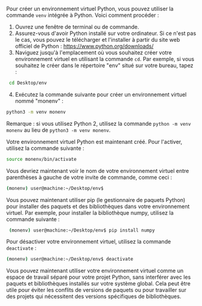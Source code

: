 Pour créer un environnement virtuel Python, vous pouvez utiliser la commande `venv` intégrée à Python. Voici comment procéder :

 1. Ouvrez une fenêtre de terminal ou de commande.
 2. Assurez-vous d'avoir Python installé sur votre ordinateur. Si ce n'est pas le cas, vous pouvez le télécharger et l'installer à partir du site web officiel de Python : https://www.python.org/downloads/
 3. Naviguez jusqu'à l'emplacement où vous souhaitez créer votre environnement virtuel en utilisant la commande `cd`. Par exemple, si vous souhaitez le créer dans le répertoire "env" situé sur votre bureau, tapez :
```sh
 cd Desktop/env
```
 4. Exécutez la commande suivante pour créer un environnement virtuel nommé "monenv" :
```sh
python3 -m venv monenv
```
Remarque : si vous utilisez Python 2, utilisez la commande `python -m venv monenv` au lieu de `python3 -m venv monenv`.

Votre environnement virtuel Python est maintenant créé. Pour l'activer, utilisez la commande suivante :
```sh
source monenv/bin/activate
```
Vous devriez maintenant voir le nom de votre environnement virtuel entre parenthèses à gauche de votre invite de commande, comme ceci :
```sh
(monenv) user@machine:~/Desktop/env$
```
Vous pouvez maintenant utiliser pip (le gestionnaire de paquets Python) pour installer des paquets et des bibliothèques dans votre environnement virtuel. Par exemple, pour installer la bibliothèque numpy, utilisez la commande suivante :
```sh
 (monenv) user@machine:~/Desktop/env$ pip install numpy
```
Pour désactiver votre environnement virtuel, utilisez la commande `deactivate` :
```sh
(monenv) user@machine:~/Desktop/env$ deactivate
```
Vous pouvez maintenant utiliser votre environnement virtuel comme un espace de travail séparé pour votre projet Python, sans interférer avec les paquets et bibliothèques installés sur votre système global. Cela peut être utile pour éviter les conflits de versions de paquets ou pour travailler sur des projets qui nécessitent des versions spécifiques de bibliothèques.



